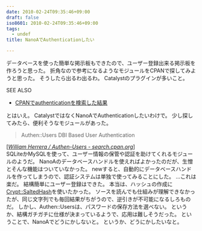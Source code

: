 ```yaml
---
date: 2010-02-24T09:35:46+09:00
draft: false
iso8601: 2010-02-24T09:35:46+09:00
tags:
  - undef
title: NanoAでAuthenticationしたい

---
```


データベースを使った簡単な掲示板もできたので、ユーザー登録出来る掲示板を作ろうと思った。
折角なので参考になるようなモジュールをCPANで探してみようと思った。
そうしたら出るわ出るわ。
Catalystのプラグインが多いこと。
<div>
<p>SEE ALSO</p>
<ul>
<li><a href="http://search.cpan.org/search?query=authentication&mode=all">CPANでauthenticationを検索した結果</a></li>
</ul>
</div>


とはいえ。
CatalystではなくNanoAでAuthenticationしたいわけで。
少し探してみたら、便利そうなモジュールがあった。
<blockquote cite="http://search.cpan.org/dist/Authen-Users/" title="William Herrera / Authen-Users - search.cpan.org" class="blockquote"><p>Authen::Users DBI Based User Authentication</p></blockquote><div class="cite">[<cite><a href="http://search.cpan.org/dist/Authen-Users/">William Herrera / Authen-Users - search.cpan.org</a></cite>]</div>
SQLiteかMySQLを使って、ユーザー情報の保管や認証を助けてくれるモジュールのようだ。
NanoAのデータベースハンドルを使えればよかったのだが、生憎とそんな機能はついていなかった。
newすると、自動的にデータベースハンドルを作ってしまうので、認証システムは単独で使ってみることにした。
&#133;これは楽だ。
結構簡単にユーザー登録はできた。
本当は、ハッシュの作成に<a href="http://search.cpan.org/dist/Crypt-SaltedHash/">Crypt::SaltedHash</a>を使いたかった。
ソースを読んでも仕組みが理解できなかったが、同じ文字列でも毎回結果がちがうので、逆引きが不可能になるしろものだ。
しかし、Authen::Usersは、パスワードの保存方法を選べない。
というか、結構ガチガチに仕様が決まっているようで、応用は難しそうだった。
ということで、NanoAでどうにかしないと。
というか、どうにかしたいなと。
    	